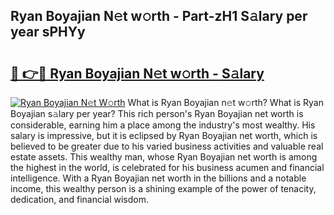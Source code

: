 ## Ryan Boyajian N𝚎t w𝚘rth - Part-zH1 S𝚊lary per year sPHYy

# <h2><a href="http://gc3d3h9.nevu.top/?p=Ryan+Boyajian">🔗 👉🔴 Ryan Boyajian N𝚎t w𝚘rth - S𝚊lary</a></h2>

[![Ryan Boyajian N𝚎t W𝚘rth](https://i.imgur.com/Oavwk0R.jpeg)](http://gc3d3h9.nevu.top/?p=Ryan+Boyajian)
What is Ryan Boyajian n𝚎t w𝚘rth? What is Ryan Boyajian s𝚊lary per year?
This rich person's Ryan Boyajian net worth is considerable, earning him a place among the industry's most wealthy. His salary is impressive, but it is eclipsed by Ryan Boyajian net worth, which is believed to be greater due to his varied business activities and valuable real estate assets. This wealthy man, whose Ryan Boyajian net worth is among the highest in the world, is celebrated for his business acumen and financial intelligence. With a Ryan Boyajian net worth in the billions and a notable income, this wealthy person is a shining example of the power of tenacity, dedication, and financial wisdom.
